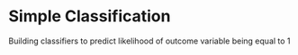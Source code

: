 # Simple Classification

Building classifiers to predict likelihood of outcome variable being equal to 1
